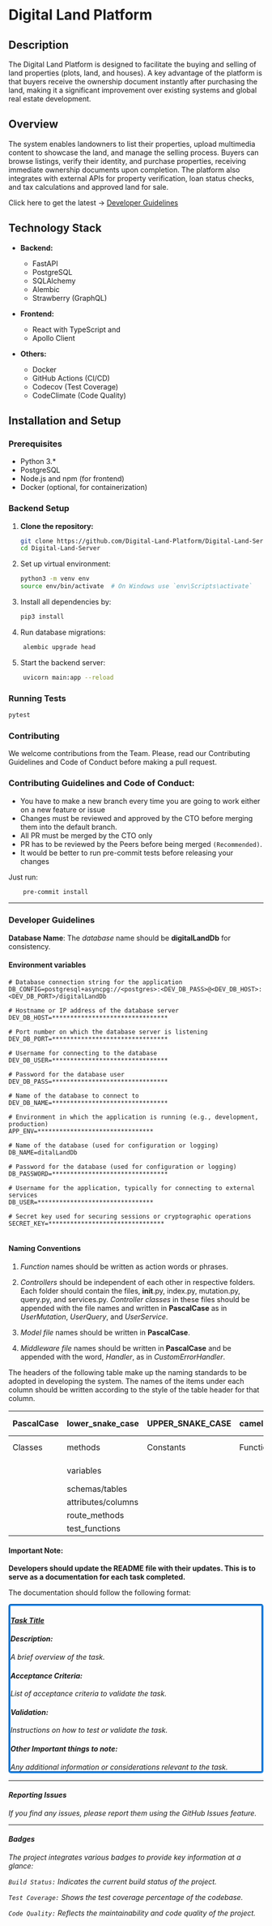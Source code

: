 # Digital Land Platform

## Description

The Digital Land Platform is designed to facilitate the buying and selling of land properties (plots, land, and houses). A key advantage of the platform is that buyers receive the ownership document instantly after purchasing the land, making it a significant improvement over existing systems and global real estate development.

## Overview

The system enables landowners to list their properties, upload multimedia content to showcase the land, and manage the selling process. Buyers can browse listings, verify their identity, and purchase properties, receiving immediate ownership documents upon completion. The platform also integrates with external APIs for property verification, loan status checks, and tax calculations and approved land for sale.

Click here to get the latest -> <a href="#dev_guide">Developer Guidelines</a>

## Technology Stack

- **Backend:**
  - FastAPI
  - PostgreSQL
  - SQLAlchemy
  - Alembic
  - Strawberry (GraphQL)

- **Frontend:**
  - React with TypeScript and
  - Apollo Client

- **Others:**
  - Docker
  - GitHub Actions (CI/CD)
  - Codecov (Test Coverage)
  - CodeClimate (Code Quality)

## Installation and Setup

### Prerequisites

- Python 3.*
- PostgreSQL
- Node.js and npm (for frontend)
- Docker (optional, for containerization)

### Backend Setup

1. **Clone the repository:**

   ```bash
   git clone https://github.com/Digital-Land-Platform/Digital-Land-Server.git
   cd Digital-Land-Server
   ```

2. Set up virtual environment:

    ```bash
    python3 -m venv env
    source env/bin/activate  # On Windows use `env\Scripts\activate`
    ```

3. Install all dependencies by:

   ```bash
   pip3 install
   ```
   
4. Run database migrations:

```bash
    alembic upgrade head
```

5. Start the backend server:

```bash
    uvicorn main:app --reload
```

### Running Tests

```bash
pytest
```

### Contributing

We welcome contributions from the Team. Please, read our Contributing Guidelines and Code of Conduct before making a pull request.

### Contributing Guidelines and Code of Conduct:

- You have to make a new branch every time you are going to work either on a new feature or issue
- Changes must be reviewed and approved by the CTO before merging them into the default branch.
- All PR must be merged by the CTO only
- PR has to be reviewed by the Peers before being merged `(Recommended)`.
- It would be better to run pre-commit tests before releasing your changes

Just run:

```bash
    pre-commit install
```

---

<h3 id="dev_guide">Developer Guidelines</h3>

**Database Name**: The *database* name should be **digitalLandDb** for consistency.

#### Environment variables

```
# Database connection string for the application
DB_CONFIG=postgresql+asyncpg://<postgres>:<DEV_DB_PASS>@<DEV_DB_HOST>:<DEV_DB_PORT>/digitalLandDb

# Hostname or IP address of the database server
DEV_DB_HOST=********************************

# Port number on which the database server is listening
DEV_DB_PORT=********************************

# Username for connecting to the database
DEV_DB_USER=********************************

# Password for the database user
DEV_DB_PASS=********************************

# Name of the database to connect to
DEV_DB_NAME=********************************

# Environment in which the application is running (e.g., development, production)
APP_ENV=********************************

# Name of the database (used for configuration or logging)
DB_NAME=ditalLandDb

# Password for the database (used for configuration or logging)
DB_PASSWORD=********************************

# Username for the application, typically for connecting to external services
DB_USER=********************************

# Secret key used for securing sessions or cryptographic operations
SECRET_KEY=********************************


```

#### Naming Conventions

1. *Function* names should be written as action words or phrases.

2. *Controllers* should be independent of each other in respective folders. Each folder should contain the files, __init__.py, index.py, mutation.py, query.py, and services.py. *Controller classes* in these files should be appended with the file names and written in **PascalCase** as in *UserMutation*, *UserQuery*, and *UserService*.

3. *Model file* names should be written in **PascalCase**.

4. *Middleware file* names should be written in **PascalCase** and be appended with the word, *Handler*, as in *CustomErrorHandler*.


The headers of the following table make up the naming standards to be adopted in developing the system.
The names of the items under each column should be written according to the style of the table header for that column.

| PascalCase        | lower_snake_case | UPPER_SNAKE_CASE | camelCase        | khebab-case      |
|  ---------------- | ---------------- | ---------------- | ---------------- | ---------------- |
| Classes           | methods          | Constants        | Functions        | docker-compose   |
|                   | variables        |                  |                  | git-branch  |
|                   | schemas/tables   |        |      |                  |
|                   | attributes/columns |        |      |                  |
|                   | route_methods    |        |      |                  |
|                   | test_functions   |        |      |                  |


#### Important Note: 
**Developers should update the README file with their updates. This is to serve as a documentation for each task completed.**

The documentation should follow the following format:

<div style="border: 4px groove dodgerblue; border-radius: 5px;">

<h4 style="text-decoration: underline;"><em>Task Title<em></h4>

<h4><em>Description:<em></h4>
A brief overview of the task.

<h4><em>Acceptance Criteria:<em></h4>
List of acceptance criteria to validate the task.

<h4><em>Validation:<em></h4>
Instructions on how to test or validate the task.

<h4><em>Other Important things to note:<em></h4>
Any additional information or considerations relevant to the task.

</div>

---


#### Reporting Issues

If you find any issues, please report them using the GitHub Issues feature.

---

#### Badges

The project integrates various badges to provide key information at a glance:

`Build Status:` Indicates the current build status of the project.

`Test Coverage:` Shows the test coverage percentage of the codebase.

`Code Quality:` Reflects the maintainability and code quality of the project.

